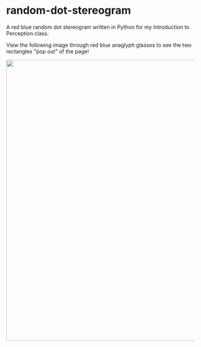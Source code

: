 # random-dot-stereogram
A red blue random dot stereogram written in Python for my Introduction to Perception class. 

View the following image through red blue anaglyph glasses to see the two rectangles "pop out" of the page!

<img src="http://i.imgur.com/MySv6jD.jpg" width="750">
